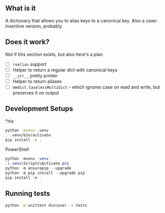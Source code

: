 ## What is it

A dictionary that allows you to alias keys to a canonical key. Also a case-insentive version, probably.

## Does it work?

Not if this section exists, but also here's a plan

  * [ ] `realias` support
  * [ ] Helper to return a regular dict with canonical keys
  * [ ] `__str__` pretty printer
  * [ ] Helper to return aliases
  * [ ] `mmdict.CaselessMultiDict` - which ignores case on read and write, but preserves it on output

## Development Setups

*nix

```bash
python -mvenv .venv
. .venv/bin/activate
pip install -e .
```

PowerShell

```powershell
python -mvenv .venv
.\.venv\Scripts\Activate.ps1
python -m ensurepip --upgrade
python -m pip install --upgrade pip
pip install -e .
```

## Running tests

```bash
python -m unittest discover -s tests
```
